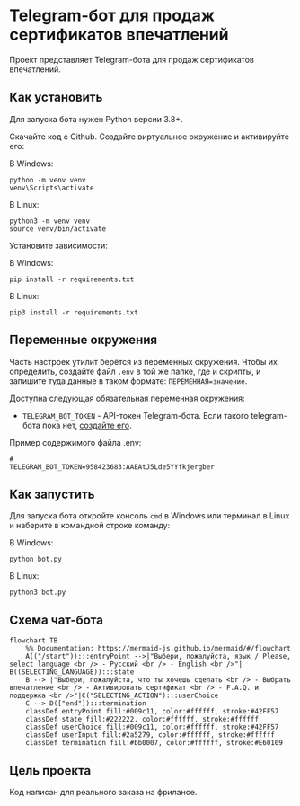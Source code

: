 # Telegram-бот для продаж сертификатов впечатлений

Проект представляет Telegram-бота для продаж сертификатов впечатлений.

## Как установить

Для запуска бота нужен Python версии 3.8+.

Скачайте код c Github. Создайте виртуальное окружение и активируйте его:

В Windows:
```ssh
python -m venv venv
venv\Scripts\activate
```

В Linux:
```ssh
python3 -m venv venv
source venv/bin/activate
```

Установите зависимости:

В Windows:
```ssh
pip install -r requirements.txt
```

В Linux:
```ssh
pip3 install -r requirements.txt
```

## Переменные окружения

Часть настроек утилит берётся из переменных окружения. Чтобы их определить, создайте файл `.env` в той же папке, где и скрипты, и запишите туда данные в таком формате: `ПЕРЕМЕННАЯ=значение`.

Доступна следующая обязательная переменная окружения:

- `TELEGRAM_BOT_TOKEN` - API-токен Telegram-бота. Если такого telegram-бота пока нет, [создайте его](https://way23.ru/регистрация-бота-в-telegram.html).

Пример содержимого файла .env:
```
#
TELEGRAM_BOT_TOKEN=958423683:AAEAtJ5Lde5YYfkjergber
```

## Как запустить

Для запуска бота откройте консоль `cmd` в Windows или терминал в Linux и наберите в командной строке команду:

В Windows:
```ssh
python bot.py
```

В Linux:
```ssh
python3 bot.py
```

## Схема чат-бота

```mermaid
flowchart TB
    %% Documentation: https://mermaid-js.github.io/mermaid/#/flowchart
    A(("/start")):::entryPoint -->|"Выбери, пожалуйста, язык / Please, select language <br /> - Русский <br /> - English <br />"| B((SELECTING_LANGUAGE)):::state
    B --> |"Выбери, пожалуйста, что ты хочешь сделать <br /> - Выбрать впечатление <br /> - Активировать сертификат <br /> - F.A.Q. и поддержка <br />"|C("SELECTING_ACTION"):::userChoice
    C --> D(["end"]):::termination
    classDef entryPoint fill:#009c11, color:#ffffff, stroke:#42FF57
    classDef state fill:#222222, color:#ffffff, stroke:#ffffff
    classDef userChoice fill:#009c11, color:#ffffff, stroke:#42FF57
    classDef userInput fill:#2a5279, color:#ffffff, stroke:#ffffff
    classDef termination fill:#bb0007, color:#ffffff, stroke:#E60109
```

## Цель проекта

Код написан для реального заказа на фрилансе.
